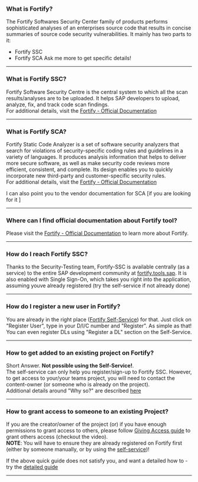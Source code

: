 ### What is Fortify?
<!-- What is SSC -->
<!-- what is fortify sca -->
The Fortify Softwares Security Center family of products performs sophisticated analyses of an enterprises source code that results in concise summaries of source code security vulnerabilities.
It mainly has two parts to it:
- Fortify SSC
- Fortify SCA
Ask me more to get specific details!

---

### What is Fortify SSC?
<!-- What is SSC -->
Fortify Software Security Centre is the central system to which all the scan results/analyses are to be uploaded. It helps SAP developers to upload, analyze, fix, and track code scan findings.  
For additional details, visit the [Fortify - Official Documentation](https://github.wdf.sap.corp/pages/Security-Testing/doc/fortify-doc/)

---

### What is Fortify SCA?
<!-- What is SCA -->
Fortify Static Code Analyzer is a set of software security analyzers that search for violations of security-specific coding rules and guidelines in a variety of languages. It produces analysis information that helps to deliver more secure software, as well as make security code reviews more efficient, consistent, and complete. Its design enables you to quickly incorporate new third-party and customer-specific security rules.  
For additional details, visit the [Fortify - Official Documentation](https://github.wdf.sap.corp/pages/Security-Testing/doc/fortify-doc/)

I can also point you to the vendor documentation for SCA [if you are looking for it ]

---

### Where can I find official documentation about Fortify tool?
Please visit the [Fortify - Official Documentation](https://github.wdf.sap.corp/pages/Security-Testing/doc/fortify-doc/) to learn more about Fortify.

---

### How do I reach Fortify SSC?
<!-- How can I login to Fortify --->
<!-- What is the URL for Fortify --->
Thanks to the Security-Testing team, Fortify-SSC is available centrally (as a service) to the entire SAP development community at [fortify.tools.sap](https://fortify.tools.sap/ssc). It is also enabled with Single Sign-On, which takes you right into the application, assuming youve already registered (try the self-service if not already done)

---

### How do I register a new user in Fortify?
<!-- How to add new user to Fortify? -->
<!-- How to get access to Fortify? -->
<!-- I have never logged in to the SSC yet. How do I obtain credentials? -->
You are already in the right place ([Fortify Self-Service](https://selfservice.fortify.tools.sap/)) for that. Just click on "Register User", type in your D/I/C number and "Register". As simple as that!
You can even register DLs using "Register a DL" section on the Self-Service.

---

### How to get added to an existing project on Fortify?
<!-- how to get access to my project -->
<!-- Can you add me to the project  -->
<!-- requesting access to a project -->
Short Answer. **Not possible using the Self-Service!**.  
The self-service can only help you register/sign-up to Fortify SSC. However, to get access to your/your teams project, you will need to contact the content-owner (or someone who is already on the project).  
Additional details around "Why so?" are described [here](https://github.wdf.sap.corp/pages/Security-Testing/doc/fortify-doc/access/#access-to-existing-application-versions)

---

### How to grant access to someone to an existing Project?
<!-- Grant access to application version -->
<!-- Provide access to project -->
<!-- Allow access to someone to my project -->
<!-- Grant permissions to view my project -->
<!-- What to do to give access to someone to my project -->
<!-- Can I grant access to a DL for my project -->
If you are the creator/owner of the project (or) if you have enough permissions to grant access to others, please follow [Giving Access guide](https://github.wdf.sap.corp/pages/Security-Testing/doc/fortify-doc/access/#giving-access) to grant others access (checkout the video).  
**NOTE**: You will have to ensure they are already registered on Fortify first (either by someone manually, or by using the [self-service](https://selfservice.fortify.tools.sap/))!

If the above quick guide does not satisfy you, and want a detailed how to - try the [detailed guide](https://jam4.sapjam.com/blogs/show/MgMPOUEiYyvwdkWVNVEkWh)

---
